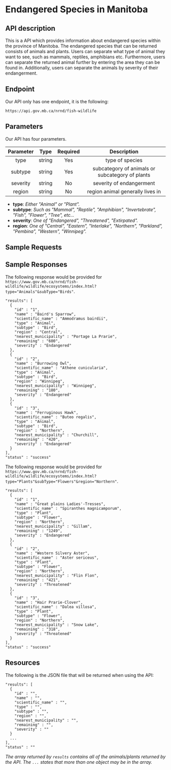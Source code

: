# Endangered Species in Manitoba
## API description

This is a API which provides information about endangered species within the province of Manitoba. The endangered species that can be returned consists of animals and plants. Users can separate what type of animal they want to see, such as mammals, reptiles, amphibians etc. Furthermore, users can separate the returned animal further by entering the area they can be found in. Additionally, users can separate the animals by severity of their endangerment.

## Endpoint

Our API only has one endpoint, it is the following:

`https://api.gov.mb.ca/nrnd/fish-wildlife`

## Parameters

Our API has four parameters.

| Parameter  | Type    | Required | Description |
| :-------:  | :--:    | :------: | :---------: |
| type       | string  | Yes      | type of species |
| subtype    | string  | Yes      | subcategory of animals or subcategory of plants|
| severity   | string  | No       | severity of endangerment |
| region     | string  | No       | region animal generally lives in |

- **type**: *Either "Animal" or "Plant".*
- **subtype**: *Such as "Mammal", "Reptile", "Amphibian", "Invertebrate", "Fish", "Flower", "Tree", etc...*
- **severity**: *One of "Endangered", "Threatened", "Extirpated".*
- **region**: *One of "Central", "Eastern", "Interlake", "Northern", "Parkland", "Pembina", "Western", "Winnipeg".*

## Sample Requests


## Sample Responses
The following response would be provided for `https://www.gov.mb.ca/nrnd/fish-wildlife/wildlife/ecosystems/index.html?type="Animals"&subType="Birds"`.
```
"results": [
  {
    "id" : "1",
    "name" : "Baird's Sparrow",
    "scientific_name" : "Ammodramus bairdii",
    "type" : "Animal",
    "subtype" : "Bird",
    "region" : "Central",
    "nearest_municipality" : "Portage La Prarie",
    "remaining" : "600",
    "severity" : "Endangered"
  },
  {
    "id" : "2",
    "name" : "Burrowing Owl",
    "scientific_name" : "Athene cunicularia",
    "type" : "Animal",
    "subtype" : "Bird",
    "region" : "Winnipeg",
    "nearest_municipality" : "Winnipeg",
    "remaining" : "180",
    "severity" : "Endangered"
  },
  {
    "id" : "3",
    "name" : "Ferruginous Hawk",
    "scientific_name" : "Buteo regalis",
    "type" : "Animal",
    "subtype" : "Bird",
    "region" : "Northern",
    "nearest_municipality" : "Churchill",
    "remaining" : "420",
    "severity" : "Endangered"
  }
],
"status" : "success"
```

The following response would be provided for `https://www.gov.mb.ca/nrnd/fish-wildlife/wildlife/ecosystems/index.html?type="Plants"&subType="Flowers"&region="Northern"`.
```
"results": [
  {
    "id" : "1",
    "name" : "Great plains Ladies'-Tresses",
    "scientific_name" : "Spiranthes magnicamporum",
    "type" : "Plant",
    "subtype" : "Flower",
    "region" : "Northern",
    "nearest_municipality" : "Gillam",
    "remaining" : "1249",
    "severity" : "Endangered"
  },
  {
    "id" : "2",
    "name" : "Western Silvery Aster",
    "scientific_name" : "Aster sericeus",
    "type" : "Plant",
    "subtype" : "Flower",
    "region" : "Northern",
    "nearest_municipality" : "Flin Flon",
    "remaining" : "421",
    "severity" : "Threatened"
  },
  {
    "id" : "3",
    "name" : "Hair Prarie-Clover",
    "scientific_name" : "Dalea villosa",
    "type" : "Plant",
    "subtype" : "Flower",
    "region" : "Northern",
    "nearest_municipality" : "Snow Lake",
    "remaining" : "318",
    "severity" : "Threatened"
  }
],
"status" : "success"
```

## Resources
The following is the JSON file that will be returned when using the API:

```
"results": [
  {
    "id" : "",
    "name" : "",
    "scientific_name" : "",
    "type" : "",
    "subtype" : "",
    "region" : "",
    "nearest_municipality" : "",
    "remaining" : "",
    "severity" : ""
  }
  ...
],
"status" : ""
```

_The array returned by `results` contains all of the animals/plants returned by the API._
_The `...` states that more than one object may be in the array._

